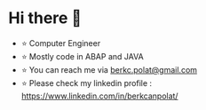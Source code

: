 # Hi there 👋

- ⭐️ Computer Engineer
- ⭐️ Mostly code in ABAP and JAVA
- ⭐️ You can reach me via berkc.polat@gmail.com
- ⭐️ Please check my linkedin profile : https://www.linkedin.com/in/berkcanpolat/
